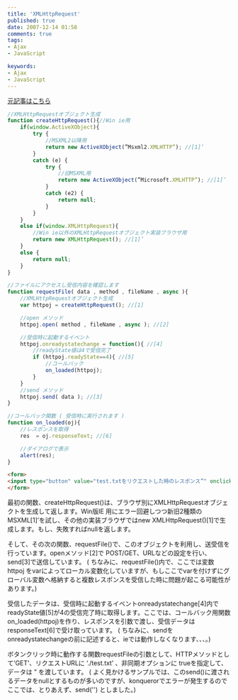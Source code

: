 ```yaml
---
title: 'XMLHttpRequest'
published: true
date: 2007-12-14 01:58
comments: true
tags:
- Ajax
- JavaScript

keywords:
- Ajax
- JavaScript
---
```

[元記事はこちら](http://allabout.co.jp/internet/javascript/closeup/CU20050515A/ "元記事はこちら")

```js
//XMLHttpRequestオブジェクト生成
function createHttpRequest(){//Win ie用
	if(window.ActiveXObject){
		try {
			//MSXML2以降用
			return new ActiveXObject(”Msxml2.XMLHTTP”); //[1]’
		}
		catch (e) {
			try {
				//旧MSXML用
				return new ActiveXObject(”Microsoft.XMLHTTP”); //[1]’
			}
			catch (e2) {
				return null;
			}
		}
	}
	else if(window.XMLHttpRequest){
		//Win ie以外のXMLHttpRequestオブジェクト実装ブラウザ用
		return new XMLHttpRequest(); //[1]’
	}
	else {
		return null;
	}
}

//ファイルにアクセスし受信内容を確認します
function requestFile( data , method , fileName , async ){
	//XMLHttpRequestオブジェクト生成
	var httpoj = createHttpRequest(); //[1]

	//open メソッド
	httpoj.open( method , fileName , async ); //[2]

	//受信時に起動するイベント
	httpoj.onreadystatechange = function(){ //[4]
		//readyState値は4で受信完了
		if (httpoj.readyState==4){ //[5]
			//コールバック
			on_loaded(httpoj);
		}
	}
	//send メソッド
	httpoj.send( data ); //[3]
}

//コールバック関数 ( 受信時に実行されます )
function on_loaded(oj){
	//レスポンスを取得
	res  = oj.responseText; //[6]

	//ダイアログで表示
	alert(res);
}
```

```html
<form>
<input type="button" value="test.txtをリクエストした時のレスポンス”" onclick="requestFile( '', 'GET', './test.txt', true )"/>
</form>
```

最初の関数、createHttpRequest()は、ブラウザ別にXMLHttpRequestオブジェクトを生成して返します。Win版IE 用にエラー回避しつつ新旧2種類のMSXML[1]’を試し、その他の実装ブラウザではnew XMLHttpRequest()[1]で生成します。もし、失敗すればnullを返します。

そして、その次の関数、requestFile()で、このオブジェクトを利用し、送受信を行っています。openメソッド[2]で POST/GET、URLなどの設定を行い、send[3]で送信しています。 ( ちなみに、requestFile()内で、ここでは変数httpoj をvarによってローカル変数化していますが、もしここでvarを付けずにグローバル変数へ格納すると複数レスポンスを受信した時に問題が起こる可能性があります。)

受信したデータは、受信時に起動するイベントonreadystatechange[4]内でreadyState値[5]が4の受信完了時に取得します。ここでは、コールバック用関数 on_loaded(httpoj)を作り、レスポンスを引数で渡し、受信データはresponseText[6]で受け取っています。 ( ちなみに、sendをonreadystatechangeの前に記述すると、ieでは動作しなくなります、、、。)

ボタンクリック時に動作する関数requestFileの引数として、HTTPメソッドとして’GET’、リクエストURLに ‘./test.txt’ 、非同期オプションに trueを指定して、データは ” を渡しています。 ( よく見かけるサンプルでは、このsend()に渡されるデータをnullとするものが多いのですが、konquerorでエラーが発生するのでここでは、とりあえず、send('') としました。)